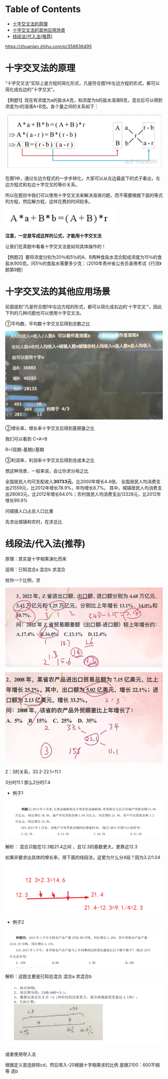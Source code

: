 # Table of Contents

* [十字交叉法的原理](#十字交叉法的原理)
* [十字交叉法的其他应用场景](#十字交叉法的其他应用场景)
* [线段法/代入法(推荐)](#线段法代入法推荐)


https://zhuanlan.zhihu.com/p/358836495



# 十字交叉法的原理

“十字交叉法”实际上是方程的简化形式，凡是符合图1中左边方程的形式，都可以简化成右边的“十字交叉”。

【例题1】现在有浓度为a的盐水A克，和浓度为b的盐水溶液B克，混合后可以得到浓度为r的溶液A+B克。各个量之间的关系如下：

![image-20231114203554111](.images/image-20231114203554111.png)

在图1中，通过左边方程式的一步步转化，大家可以从左边最底下的式子看出，左边方程式和右边十字交叉的等价关系。

所以在题目中我们可以使用十字交叉法来解决溶液问题，而不需要根据下面的等式列方程，然后解方程，这样花费的时间较多。

![image-20231114203608526](.images/image-20231114203608526.png)

**注意，一定是写成这样的公式，才能用十字交叉法**



让我们在真题中看看十字交叉法是如何具体操作的！

【例题2】要将浓度分别为20％和5％的A、B两种食盐水混合配成浓度为15％的食盐水900克。问5％的食盐水需要多少克：（2010年贵州省公务员录用考试《行测》题第9题）

# 十字交叉法的其他应用场景

前面提到“凡是符合图1中左边方程的形式，都可以简化成右边的‘十字交叉’”，因此下列的几种问题也可以使用十字交叉法。

①平均数，平均数十字交叉后得到总数之比

![image-20231114204034143](.images/image-20231114204034143.png)

②增长率，增长率十字交叉后得到基期量之比

我们可以看到 C=A+B

R=(现期-基期)/基期

③利润率，利润率十字交叉后得到总成本之比



想这种场景，一般来说，会让你求分母之比

全国居民人均可支配收入**30733元**，比2000年增长4.4倍。 全国居民人均消费支出21559元，比2012年增长78.9%，年均增长8.7%。 其中，城镇居民人均消费支出28063元，比2012年增长64.0%；农村居民人均消费支出13328元，比2012年增长99.9%

问城镇人口占总人口比重

先求出城镇和农村，在求总比

# 线段法/代入法(推荐)

原理：其实是十字相乘演化而来

适用：已知混合a 混合b  求混合

给你一个比例，求

![image-20231213215748232](.images/image-20231213215748232.png)



![image-20231213220025082](.images/image-20231213220025082.png)



2：3的关系，33.2-22.1=11.1

3分时11.1 那么2分时7.4



+ 例子1

![image-20230803080752397](.images/image-20230803080752397.png)

解析： 混合只能在12.3和21.4之间 ，且12.3的基数更大，更靠近12.3

如果非要求出具体的增长率，用下面的线段法，这里为什么分4段？因为3.2/1.04

![image-20230803080947817](.images/image-20230803080947817.png)

+ 例子2

![image-20230803080647538](.images/image-20230803080647538.png)

解析：这题主要是已知总混合 混合a 求混合b

![image-20230803082215002](.images/image-20230803082215002.png)

或者使用带入法

 根据定义首选排除cd，然后带入-20根据十字相乘求的比例 是跟2100：600不相等 选b

